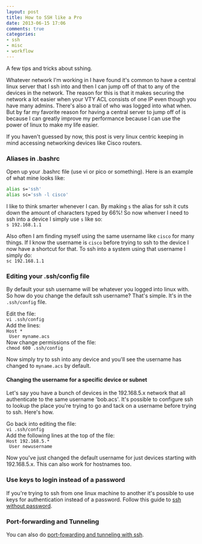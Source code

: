 ```yaml
---
layout: post
title: How to SSH like a Pro
date: 2013-06-15 17:06
comments: true
categories:
- ssh
- misc
- workflow
---
```

A few tips and tricks about sshing. 

Whatever network I'm working in I have found it's common to have a central linux server that I ssh into and then I can jump off of that to any of the devices in the network. The reason for this is that it makes securing the network a lot easier when your VTY ACL consists of one IP even though you have many admins. There's also a trail of who was logged into what when. But by far my favorite reason for having a central server to jump off of is because I can greatly improve my performance because I can use the power of linux to make my life easier.

If you haven't guessed by now, this post is very linux centric keeping in mind accessing networking devices like Cisco routers.

### Aliases in .bashrc
Open up your .bashrc file (use vi or pico or something). Here is an example of what mine looks like:

``` bash
alias s='ssh'
alias sc='ssh -l cisco'
```

I like to think smarter whenever I can. By making `s` the alias for ssh it cuts down the amount of characters typed by 66%! So now whenver I need to ssh into a device I simply use `s` like so:<br>
`s 192.168.1.1`

Also often I am finding myself using the same username like `cisco` for many things. If I know the username is `cisco` before trying to ssh to the device I now have a shortcut for that. To ssh into a system using that username I simply do:<br>
`sc 192.168.1.1`

### Editing your .ssh/config file
By default your ssh username will be whatever you logged into linux with. So how do you change the default ssh username? That's simple. It's in the `.ssh/config` file.

Edit the file:<br>
`vi .ssh/config`<br>
Add the lines:<br>
`Host *`<br>
` User myname.acs`<br>
Now change permissions of the file:<br>
`chmod 600 .ssh/config`

Now simply try to ssh into any device and you'll see the username has changed to `myname.acs` by default.

#### Changing the username for a specific device or subnet
Let's say you have a bunch of devices in the 192.168.5.x network that all authenticate to the same username 'bob.acs'. It's possible to configure ssh to lookup the place you're trying to go and tack on a username before trying to ssh. Here's how.

Go back into editing the file:<br>
`vi .ssh/config`<br>
Add the following lines at the top of the file:<br>
`Host 192.168.5.*`<br>
` User newusername`<br>

Now you've just changed the default username for just devices starting with 192.168.5.x. This can also work for hostnames too.

### Use keys to login instead of a password	

If you're trying to ssh from one linux machine to another it's possible to use keys for authentication instead of a password. Follow this guide to [ssh without password](/ssh-without-password).

### Port-forwarding and Tunneling

You can also do [port-fowarding and tunneling with ssh](/how-to-create-ssh-tunnels/). 



